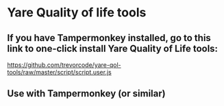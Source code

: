 # Yare Quality of life tools
## If you have Tampermonkey installed, go to this link to one-click install Yare Quality of Life tools:

https://github.com/trevorcode/yare-qol-tools/raw/master/script/script.user.js


## Use with Tampermonkey (or similar)
